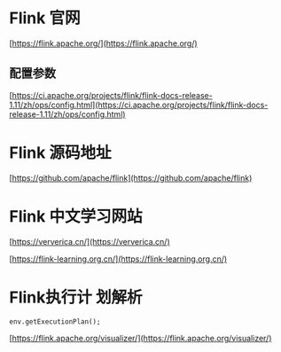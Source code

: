 # Flink 官网
[https://flink.apache.org/](https://flink.apache.org/)
## 配置参数
[https://ci.apache.org/projects/flink/flink-docs-release-1.11/zh/ops/config.html](https://ci.apache.org/projects/flink/flink-docs-release-1.11/zh/ops/config.html)
# Flink 源码地址
[https://github.com/apache/flink](https://github.com/apache/flink)
# Flink 中文学习网站

[https://ververica.cn/](https://ververica.cn/)

[https://flink-learning.org.cn/](https://flink-learning.org.cn/)
# Flink执行计 划解析
```
env.getExecutionPlan();
```
[https://flink.apache.org/visualizer/](https://flink.apache.org/visualizer/)
